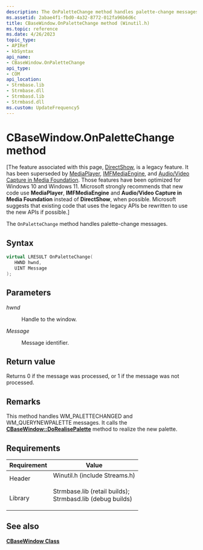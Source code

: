 ```yaml
---
description: The OnPaletteChange method handles palette-change messages.
ms.assetid: 2abae4f1-fbd0-4a32-8772-012fa96b6d6c
title: CBaseWindow.OnPaletteChange method (Winutil.h)
ms.topic: reference
ms.date: 4/26/2023
topic_type: 
- APIRef
- kbSyntax
api_name: 
- CBaseWindow.OnPaletteChange
api_type: 
- COM
api_location: 
- Strmbase.lib
- Strmbase.dll
- Strmbasd.lib
- Strmbasd.dll
ms.custom: UpdateFrequency5
---
```


# CBaseWindow.OnPaletteChange method

\[The feature associated with this page, [DirectShow](/windows/win32/directshow/directshow), is a legacy feature. It has been superseded by [MediaPlayer](/uwp/api/Windows.Media.Playback.MediaPlayer), [IMFMediaEngine](/windows/win32/api/mfmediaengine/nn-mfmediaengine-imfmediaengine), and [Audio/Video Capture in Media Foundation](windows/win32/medfound/audio-video-capture-in-media-foundation). Those features have been optimized for Windows 10 and Windows 11. Microsoft strongly recommends that new code use **MediaPlayer**, **IMFMediaEngine** and **Audio/Video Capture in Media Foundation** instead of **DirectShow**, when possible. Microsoft suggests that existing code that uses the legacy APIs be rewritten to use the new APIs if possible.\]

The `OnPaletteChange` method handles palette-change messages.

## Syntax


```C++
virtual LRESULT OnPaletteChange(
   HWND hwnd,
   UINT Message
);
```



## Parameters

<dl> <dt>

*hwnd* 
</dt> <dd>

Handle to the window.

</dd> <dt>

*Message* 
</dt> <dd>

Message identifier.

</dd> </dl>

## Return value

Returns 0 if the message was processed, or 1 if the message was not processed.

## Remarks

This method handles WM\_PALETTECHANGED and WM\_QUERYNEWPALETTE messages. It calls the [**CBaseWindow::DoRealisePalette**](cbasewindow-dorealisepalette.md) method to realize the new palette.

## Requirements



| Requirement | Value |
|--------------------|--------------------------------------------------------------------------------------------------------------------------------------------------------------------------------------------|
| Header<br/>  | <dl> <dt>Winutil.h (include Streams.h)</dt> </dl>                                                                                   |
| Library<br/> | <dl> <dt>Strmbase.lib (retail builds); </dt> <dt>Strmbasd.lib (debug builds)</dt> </dl> |



## See also

<dl> <dt>

[**CBaseWindow Class**](cbasewindow.md)
</dt> </dl>

 

 




